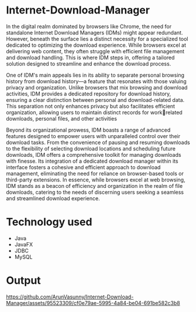 # Internet-Download-Manager
In the digital realm dominated by browsers like Chrome, the need for standalone Internet Download 
Managers (IDMs) might appear redundant. However, beneath the surface lies a distinct necessity for a 
specialized tool dedicated to optimizing the download experience. While browsers excel at delivering 
web content, they often struggle with efficient file management and download handling. This is where 
IDM steps in, offering a tailored solution designed to streamline and enhance the download process.

One of IDM's main appeals lies in its ability to separate personal browsing history from download 
history—a feature that resonates with those valuing privacy and organization. Unlike browsers that mix 
browsing and download activities, IDM provides a dedicated repository for download history, ensuring 
a clear distinction between personal and download-related data. This separation not only enhances 
privacy but also facilitates efficient organization, allowing users to maintain distinct records for workrelated downloads, personal files, and other activities

Beyond its organizational prowess, IDM boasts a range of advanced features designed to empower users 
with unparalleled control over their download tasks. From the convenience of pausing and resuming 
downloads to the flexibility of selecting download locations and scheduling future downloads, IDM 
offers a comprehensive toolkit for managing downloads with finesse. Its integration of a dedicated 
download manager within its interface fosters a cohesive and efficient approach to download 
management, eliminating the need for reliance on browser-based tools or third-party extensions. In 
essence, while browsers excel at web browsing, IDM stands as a beacon of efficiency and organization 
in the realm of file downloads, catering to the needs of discerning users seeking a seamless and 
streamlined download experience.

# Technology used
* Java
* JavaFX
* JDBC
* MySQL

# Output
https://github.com/ArunVasunny/Internet-Download-Manager/assets/95523309/cf0e79ae-5995-4a84-be04-691be582c3b8
